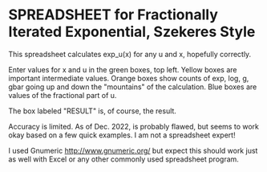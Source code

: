 SPREADSHEET for Fractionally Iterated Exponential, Szekeres Style
=================================================================


This spreadsheet calculates exp_u(x) for any u and x, hopefully correctly.

Enter values for x and u in the green boxes, top left.
Yellow boxes are important intermediate values.
Orange boxes show counts of exp, log, g, gbar going up and down the "mountains" of the calculation.
Blue boxes are values of the fractional part of u.

The box labeled "RESULT" is, of course, the result.

Accuracy is limited. As of Dec. 2022, is probably flawed, but seems to work okay based on 
a few quick examples.  I am not a spreadsheet expert!

I used Gnumeric http://www.gnumeric.org/  but expect this should work
just as well with Excel or any other commonly used spreadsheet program.

